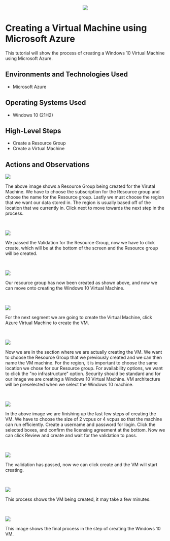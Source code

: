 <p align="center">
<img src=https://i.imgur.com/VJrNrnk.jpg/>
</p>

<h1>Creating a Virtual Machine using Microsoft Azure</h1>
This tutorial will show the process of creating a Windows 10 Virtual Machine using Microsoft Azure. <br />



<h2>Environments and Technologies Used</h2>

- Microsoft Azure

<h2>Operating Systems Used </h2>

- Windows 10 (21H2)

<h2>High-Level Steps</h2>

- Create a Resource Group
- Create a Virtual Machine

<h2>Actions and Observations</h2>

<p>
<img src=https://i.imgur.com/kou3MyF.jpg/>
</p>
<p>
The above image shows a Resource Group being created for the Virutal Machine. We have to choose the subscription for the Resource group and choose the name for the Resource group. Lastly we must choose the region that we want our data stored in. The region is usually based off of the location that we currently in. Click next to move towards the next step in the process.     
</p>
<br />

<p>
<img src=https://i.imgur.com/AKFIkuH.jpg/>
</p>
<p>
We passed the Validation for the Resource Group, now we have to click create, which will be at the bottom of the screen and the Resource group will be created.   
</p>
<br />

<p>
<img src=https://i.imgur.com/GFf0gmw.jpg/>
</p>
<p>
Our resource group has now been created as shown above, and now we can move onto creating the Windows 10 Virtual Machine.  
</p>
<br />

<p>
<img src=https://i.imgur.com/C1rt1Ov.jpg/>
</p>
<p>
For the next segment we are going to create the Virtual Machine, click Azure Virtual Machine to create the VM. 
</p>
<br />

<p>
<img src=https://i.imgur.com/rsNKk7T.jpg>
</p>
<p>
Now we are in the section where we are actually creating the VM. We want to choose the Resource Group that we previously created and we can then name the VM machine. For the region, it is important to choose the same location we chose for our Resource group. For availability options, we want to click the "no infrastructure" option. Security should be standard and for our image we are creating a Windows 10 Virtual Machine. VM architecture will be preselected when we select the Windows 10 machine. 
</p>
<br />

<p>
<img src=https://i.imgur.com/7bBTt61.jpg/>
</p>
<p>
In the above image we are finishing up the last few steps of creating the VM. We have to choose the size of 2 vcpus or 4 vcpus so that the machine can run efficiently. Create a username and password for login. Click the selected boxes, and confirm the licensing agreement at the bottom. Now we can click Review and create and wait for the validation to pass.    
</p>
<br />

<p>
<img src=https://i.imgur.com/Fle7AiV.jpg/>
</p>
<p> 
The validation has passed, now we can click create and the VM will start creating. 
</p>
<br />

<p>
<img src=https://i.imgur.com/WfHXFKy.jpg>
</p>
<p>
This process shows the VM being created, it may take a few minutes.
</p>
<br />

<p>
<img src=https://i.imgur.com/4C5TNxe.jpg/>
</p>
<p>
This image shows the final process in the step of creating the Windows 10 VM.   
</p>
<br />
